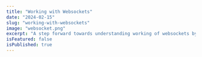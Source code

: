 ```yaml
---
title: "Working with Websockets"
date: "2024-02-15"
slug: "working-with-websockets"
image: "websocket.png"
excerpt: "A step forward towards understanding working of websockets by building a real time app. Simple, yet important fundamentals you must know."
isFeatured: false
isPublished: true
---
```

